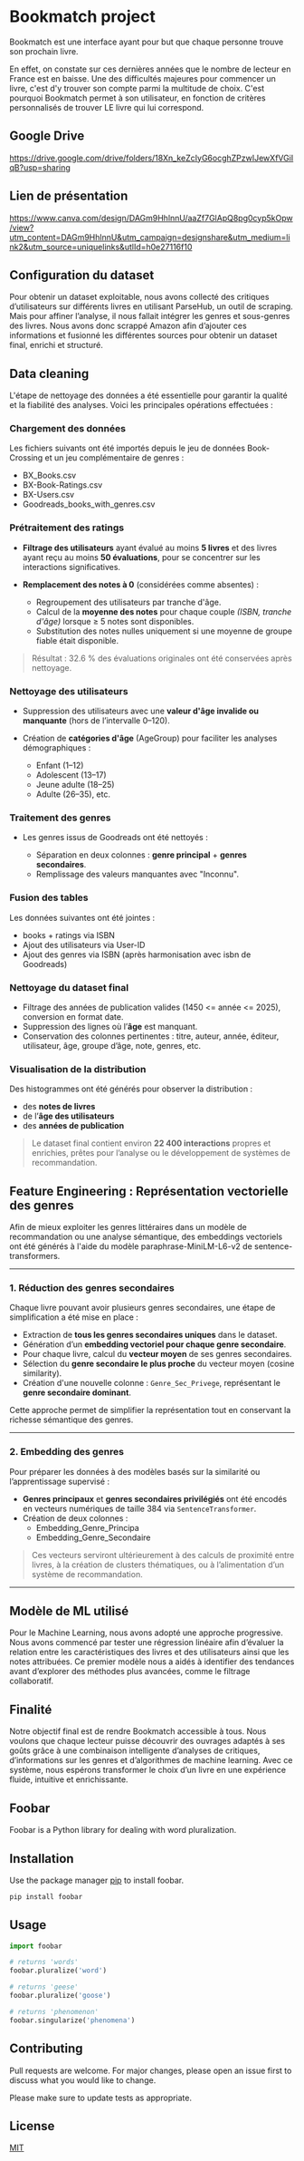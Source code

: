 # Bookmatch project 

Bookmatch est une interface ayant pour but que chaque personne trouve son prochain livre. 

En effet, on constate sur ces dernières années que le nombre de lecteur en France est en baisse. Une des difficultés majeures pour commencer un livre, c'est d'y trouver son compte parmi la multitude de choix. 
C'est pourquoi Bookmatch permet à son utilisateur, en fonction de critères personnalisés de trouver LE livre qui lui correspond. 


## Google Drive 
https://drive.google.com/drive/folders/18Xn_keZcIyG6ocghZPzwIJewXfVGiIqB?usp=sharing
## Lien de présentation
https://www.canva.com/design/DAGm9HhlnnU/aaZf7GlApQ8pg0cyp5kOpw/view?utm_content=DAGm9HhlnnU&utm_campaign=designshare&utm_medium=link2&utm_source=uniquelinks&utlId=h0e27116f10

## Configuration du dataset 
Pour obtenir un dataset exploitable, nous avons collecté des critiques d’utilisateurs sur différents livres en utilisant ParseHub, un outil de scraping. Mais pour affiner l’analyse, il nous fallait intégrer les genres et sous-genres des livres. Nous avons donc scrappé Amazon afin d’ajouter ces informations et fusionné les différentes sources pour obtenir un dataset final, enrichi et structuré.

## Data cleaning 
L'étape de nettoyage des données a été essentielle pour garantir la qualité et la fiabilité des analyses. Voici les principales opérations effectuées :

### Chargement des données
Les fichiers suivants ont été importés depuis le jeu de données Book-Crossing et un jeu complémentaire de genres :

* BX_Books.csv
* BX-Book-Ratings.csv
* BX-Users.csv
* Goodreads_books_with_genres.csv
  
### Prétraitement des ratings

* **Filtrage des utilisateurs** ayant évalué au moins **5 livres** et des livres ayant reçu au moins **50 évaluations**, pour se concentrer sur les interactions significatives.
* **Remplacement des notes à 0** (considérées comme absentes) :

  * Regroupement des utilisateurs par tranche d'âge.
  * Calcul de la **moyenne des notes** pour chaque couple *(ISBN, tranche d'âge)* lorsque ≥ 5 notes sont disponibles.
  * Substitution des notes nulles uniquement si une moyenne de groupe fiable était disponible.

> Résultat : 32.6 % des évaluations originales ont été conservées après nettoyage.

### Nettoyage des utilisateurs

* Suppression des utilisateurs avec une **valeur d'âge invalide ou manquante** (hors de l’intervalle 0–120).
* Création de **catégories d'âge** (AgeGroup) pour faciliter les analyses démographiques :

  * Enfant (1–12)
  * Adolescent (13–17)
  * Jeune adulte (18–25)
  * Adulte (26–35), etc.
### Traitement des genres

* Les genres issus de Goodreads ont été nettoyés :

  * Séparation en deux colonnes : **genre principal** + **genres secondaires**.
  * Remplissage des valeurs manquantes avec "Inconnu".

### Fusion des tables

Les données suivantes ont été jointes :

* books + ratings via ISBN
* Ajout des utilisateurs via User-ID
* Ajout des genres via ISBN (après harmonisation avec isbn de Goodreads)
  
### Nettoyage du dataset final

* Filtrage des années de publication valides (1450 <= année <= 2025), conversion en format date.
* Suppression des lignes où l’**âge** est manquant.
* Conservation des colonnes pertinentes : titre, auteur, année, éditeur, utilisateur, âge, groupe d’âge, note, genres, etc.
### Visualisation de la distribution

Des histogrammes ont été générés pour observer la distribution :

* des **notes de livres**
* de l’**âge des utilisateurs**
* des **années de publication**

> Le dataset final contient environ **22 400 interactions** propres et enrichies, prêtes pour l’analyse ou le développement de systèmes de recommandation.

## Feature Engineering : Représentation vectorielle des genres

Afin de mieux exploiter les genres littéraires dans un modèle de recommandation ou une analyse sémantique, des embeddings vectoriels ont été générés à l'aide du modèle paraphrase-MiniLM-L6-v2 de sentence-transformers.

---

### 1. Réduction des genres secondaires

Chaque livre pouvant avoir plusieurs genres secondaires, une étape de simplification a été mise en place :

* Extraction de **tous les genres secondaires uniques** dans le dataset.
* Génération d’un **embedding vectoriel pour chaque genre secondaire**.
* Pour chaque livre, calcul du **vecteur moyen** de ses genres secondaires.
* Sélection du **genre secondaire le plus proche** du vecteur moyen (cosine similarity).
* Création d'une nouvelle colonne : `Genre_Sec_Privege`, représentant le **genre secondaire dominant**.

Cette approche permet de simplifier la représentation tout en conservant la richesse sémantique des genres.

---

### 2. Embedding des genres

Pour préparer les données à des modèles basés sur la similarité ou l’apprentissage supervisé :

* **Genres principaux** et **genres secondaires privilégiés** ont été encodés en vecteurs numériques de taille 384 via `SentenceTransformer`.
* Création de deux colonnes :
  * Embedding_Genre_Principa
  * Embedding_Genre_Secondaire

> Ces vecteurs serviront ultérieurement à des calculs de proximité entre livres, à la création de clusters thématiques, ou à l’alimentation d’un système de recommandation.

---

## Modèle de ML utilisé 
Pour le Machine Learning, nous avons adopté une approche progressive. Nous avons commencé par tester une régression linéaire afin d’évaluer la relation entre les caractéristiques des livres et des utilisateurs ainsi que les notes attribuées. Ce premier modèle nous a aidés à identifier des tendances avant d’explorer des méthodes plus avancées, comme le filtrage collaboratif.

## Finalité 
Notre objectif final est de rendre Bookmatch accessible à tous. Nous voulons que chaque lecteur puisse découvrir des ouvrages adaptés à ses goûts grâce à une combinaison intelligente d’analyses de critiques, d’informations sur les genres et d’algorithmes de machine learning. Avec ce système, nous espérons transformer le choix d’un livre en une expérience fluide, intuitive et enrichissante.

## Foobar

Foobar is a Python library for dealing with word pluralization.

## Installation

Use the package manager [pip](https://pip.pypa.io/en/stable/) to install foobar.

```bash
pip install foobar
```

## Usage

```python
import foobar

# returns 'words'
foobar.pluralize('word')

# returns 'geese'
foobar.pluralize('goose')

# returns 'phenomenon'
foobar.singularize('phenomena')
```

## Contributing

Pull requests are welcome. For major changes, please open an issue first
to discuss what you would like to change.

Please make sure to update tests as appropriate.

## License

[MIT](https://choosealicense.com/licenses/mit/)
